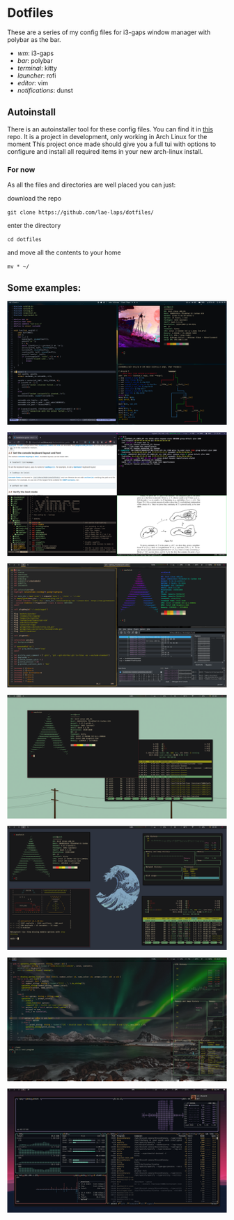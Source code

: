 # Dotfiles
These are a series of my config files for i3-gaps window manager with polybar as the bar.

  * *wm*: i3-gaps
  * *bar*: polybar
  * *terminal*: kitty
  * *launcher*: rofi
  * *editor*: vim
  * *notifications*: dunst

## Autoinstall

There is an autoinstaller tool for these config files.
You can find it in [this](https://github.com/lae-laps/archmaker) repo. It is a project in development, only working in Arch Linux for the moment
This project once made should give you a full tui with options to configure and install all required items in your new arch-linux install.

### For now

As all the files and directories are well placed you can just:

download the repo

`git clone https://github.com/lae-laps/dotfiles/` 

enter the directory

`cd dotfiles`

and move all the contents to your home

`mv * ~/`

## Some examples:


![error displaying image -> images/new.png](images/new.png?raw=true "Title")

![error displaying image -> images/desktop.png](images/desktop.png?raw=true "Title")

![error displaying image -> images/desktop_grey.png](images/desktop_grey.png?raw=true "Title")

![error displaying image -> images/blue-minimalist.png](images/blue-minimalist.png?raw=true "Title")

![error displaying image -> images/terminals-dark.png](images/terminals-dark.png?raw=true "Title")

![error displaying image -> images/desktop_transparent.png](images/desktop_transparent.png?raw=true "Title")

![error displaying image -> images/btop.png](images/btop.png?raw=true "Title")

